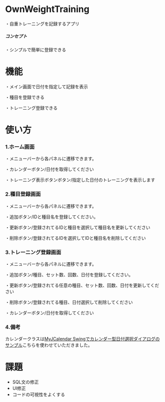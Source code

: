 # OwnWeightTraining
・自重トレーニングを記録するアプリ
##### コンセプト
・シンプルで簡単に登録できる

# 機能
・メイン画面で日付を指定して記録を表示

・種目を登録できる

・トレーニング登録できる

# 使い方
### 1.ホーム画面
・メニューバーから各パネルに遷移できます。

・カレンダーボタン/日付を取得してください

・トレーニング表示ボタンボタン/指定した日付のトレーニングを表示します

### 2.種目登録画面
・メニューバーから各パネルに遷移できます。

・追加ボタン/IDと種目名を登録してください。

・更新ボタン/登録されてるIDと種目を選択して種目名を更新してください

・削除ボタン/登録されてるIDを選択してIDと種目名を削除してください

### 3.トレーニング登録画面
・メニューバーから各パネルに遷移できます。

・追加ボタン/種目、セット数、回数、日付を登録してください。

・更新ボタン/登録されてる任意の種目、セット数、回数、日付を更新してください

・削除ボタン/登録されてる種目、日付選択して削除してください

・カレンダーボタン/日付を取得してください

### 4.備考
カレンダークラスは[MyJCalendar Swingでカレンダー型日付選択ダイアログのサンプル](https://w.atwiki.jp/chapati4it/pages/129.html)こちらを使わせていただきました。
# 課題
* SQL文の修正
* UI修正
* コードの可視性をよくする
    
